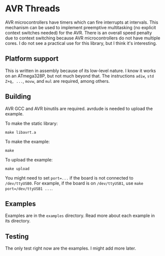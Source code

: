 # AVR Threads

AVR microcontrollers have timers which can fire interrupts at intervals. This
mechanism can be used to implement preemptive multitasking (no explicit context
switches needed) for the AVR. There is an overall speed penalty due to context
switching because AVR microcontrollers do not have multiple cores. I do not see
a practical use for this library, but I think it's interesting.

## Platform support

This is written in assembly because of its low-level nature. I know it works on
an ATmega328P, but not much beyond that. The instructions `adiw`,
`std Z+q, ...`, `movw`, and `mul` are required, among others.

## Building

AVR GCC and AVR binutils are required. avrdude is needed to upload the example.

To make the static library:

```
make libavrt.a
```

To make the example:

```
make
```

To upload the example:

```
make upload
```

You might need to set `port=...` if the board is not connected to
`/dev/ttyUSB0`. For example, if the board is on `/dev/ttyUSB1`, use
`make port=/dev/ttyUSB1 ...`.

## Examples

Examples are in the `examples` directory. Read more about each example in its
directory.

## Testing

The only test right now are the examples. I might add more later.

